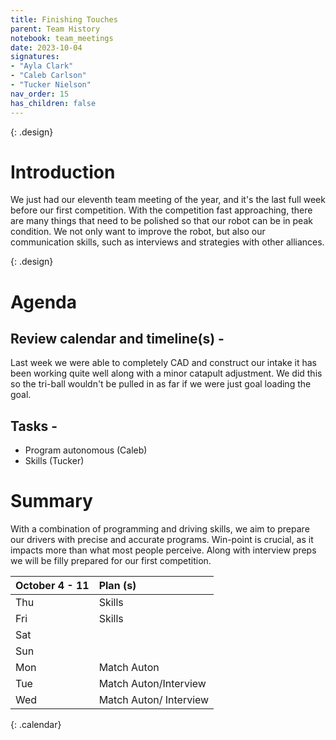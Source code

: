 ```yaml
---
title: Finishing Touches 
parent: Team History
notebook: team_meetings
date: 2023-10-04
signatures:
- "Ayla Clark"
- "Caleb Carlson"
- "Tucker Nielson"
nav_order: 15
has_children: false
---
```


{: .design}
# Introduction

We just had our eleventh team meeting of the year, and it's the last full week before our first competition. With the competition fast approaching, there are many things that need to be polished so that our robot can be in peak condition. We not only want to improve the robot, but also our communication skills, such as interviews and strategies with other alliances.

{: .design}
# Agenda 

## Review calendar and timeline(s) -
Last week we were able to completely CAD and construct our intake it has been working quite well along with a minor catapult adjustment. We did this so the tri-ball wouldn't be pulled in as far if we were just goal loading the goal.

## Tasks -
* Program autonomous 			    (Caleb)
* Skills			   (Tucker)


# Summary

With a combination of programming and driving skills, we aim to prepare our drivers with precise and accurate programs. Win-point is crucial, as it impacts more than what most people perceive. Along with interview preps we will be filly prepared for our first competition.

| October 4 - 11  | Plan (s) |
|:---|:---|
| Thu | Skills |
| Fri | Skills |
| Sat | |
| Sun |  |
| Mon | Match Auton |
| Tue | Match Auton/Interview |
| Wed | Match Auton/ Interview |
{: .calendar}